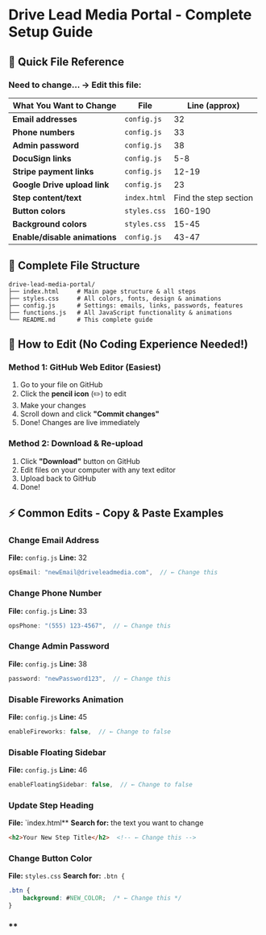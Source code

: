 # Drive Lead Media Portal - Complete Setup Guide

## 🎯 Quick File Reference

### **Need to change...** → **Edit this file:**

| What You Want to Change | File | Line (approx) |
|-------------------------|------|---------------|
| **Email addresses** | `config.js` | 32 |
| **Phone numbers** | `config.js` | 33 |
| **Admin password** | `config.js` | 38 |
| **DocuSign links** | `config.js` | 5-8 |
| **Stripe payment links** | `config.js` | 12-19 |
| **Google Drive upload link** | `config.js` | 23 |
| **Step content/text** | `index.html` | Find the step section |
| **Button colors** | `styles.css` | 160-190 |
| **Background colors** | `styles.css` | 15-45 |
| **Enable/disable animations** | `config.js` | 43-47 |

## 📂 Complete File Structure

```
drive-lead-media-portal/
├── index.html     # Main page structure & all steps
├── styles.css     # All colors, fonts, design & animations  
├── config.js      # Settings: emails, links, passwords, features
├── functions.js   # All JavaScript functionality & animations
└── README.md      # This complete guide
```

## 🚀 How to Edit (No Coding Experience Needed!)

### **Method 1: GitHub Web Editor (Easiest)**
1. Go to your file on GitHub
2. Click the **pencil icon** (✏️) to edit
3. Make your changes
4. Scroll down and click **"Commit changes"**
5. Done! Changes are live immediately

### **Method 2: Download & Re-upload**
1. Click **"Download"** button on GitHub
2. Edit files on your computer with any text editor
3. Upload back to GitHub
4. Done!

## ⚡ Common Edits - Copy & Paste Examples

### **Change Email Address**
**File:** `config.js` **Line:** 32
```javascript
opsEmail: "newEmail@driveleadmedia.com",  // ← Change this
```

### **Change Phone Number**
**File:** `config.js` **Line:** 33  
```javascript
opsPhone: "(555) 123-4567",  // ← Change this
```

### **Change Admin Password**
**File:** `config.js` **Line:** 38
```javascript
password: "newPassword123",  // ← Change this
```

### **Disable Fireworks Animation**
**File:** `config.js` **Line:** 45
```javascript
enableFireworks: false,  // ← Change to false
```

### **Disable Floating Sidebar**
**File:** `config.js` **Line:** 46
```javascript
enableFloatingSidebar: false,  // ← Change to false
```

### **Update Step Heading**
**File:** `index.html** **Search for:** the text you want to change
```html
<h2>Your New Step Title</h2>  <!-- ← Change this -->
```

### **Change Button Color**
**File:** `styles.css` **Search for:** `.btn {`
```css
.btn {
    background: #NEW_COLOR;  /* ← Change this */
}
```

### **
